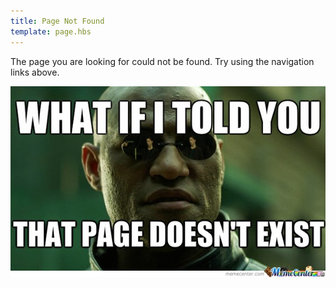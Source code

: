 ```yaml
---
title: Page Not Found
template: page.hbs
---
```


The page you are looking for could not be found. Try using the navigation links above.

![What if I told you that page doesn't exist](morpheus.jpg "What if I told you that page doesn't exist")